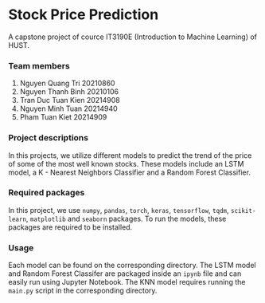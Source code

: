 # Stock Price Prediction

A capstone project of cource IT3190E (Introduction to Machine Learning) of HUST.
### Team members
1. Nguyen Quang Tri 20210860
2. Nguyen Thanh Binh 20210106
3. Tran Duc Tuan Kien 20214908
4. Nguyen Minh Tuan 20214940
5. Pham Tuan Kiet 20214909

### Project descriptions
In this projects, we utilize different models to predict the trend of the price of some of the most well known stocks. These models include an LSTM model, a K - Nearest Neighbors Classifier and a Random Forest Classifier.
### Required packages
In this project, we use `numpy`, `pandas`, `torch`, `keras`, `tensorflow`, `tqdm`, `scikit-learn`, `matplotlib` and `seaborn` packages. To run the models, these packages are required to be installed.
### Usage
Each model can be found on the corresponding directory. The LSTM model and Random Forest Classifer are packaged inside an `ipynb` file and can easily run using Jupyter Notebook. The KNN model requires running the `main.py` script in the corresponding directory.